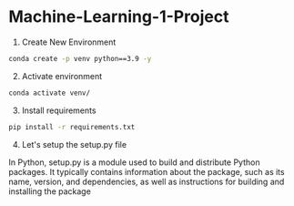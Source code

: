 # Machine-Learning-1-Project

1. Create New Environment 

```bash
conda create -p venv python==3.9 -y
```
2. Activate environment 

```bash
conda activate venv/
```
3. Install requirements 
```bash
pip install -r requirements.txt
```

4. Let's setup the setup.py file 

In Python, setup.py is a module used to build and distribute Python packages. It typically contains information about the package, such as its name, version, and dependencies, as well as instructions for building and installing the package
